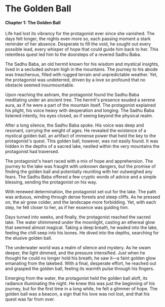 # The Golden Ball

#### Chapter 1: The Golden Ball

Life had lost its vibrancy for the protagonist ever since she vanished. The days felt longer, the nights even more so, each passing moment a stark reminder of her absence. Desperate to fill the void, he sought out every possible lead, every whisper of hope that could guide him back to her. This relentless quest led him to the doorsteps of a revered Sadhu Baba.

The Sadhu Baba, an old hermit known for his wisdom and mystical insights, lived in a secluded ashram high in the mountains. The journey to his abode was treacherous, filled with rugged terrain and unpredictable weather. Yet, the protagonist was undeterred, driven by a love so profound that no obstacle seemed insurmountable.

Upon reaching the ashram, the protagonist found the Sadhu Baba meditating under an ancient tree. The hermit's presence exuded a serene aura, as if he were a part of the mountain itself. The protagonist explained his plight, his voice heavy with desperation and longing. The Sadhu Baba listened intently, his eyes closed, as if seeing beyond the physical realm.

After a long silence, the Sadhu Baba spoke. His voice was deep and resonant, carrying the weight of ages. He revealed the existence of a mystical golden ball, an artifact of immense power that held the key to the protagonist's quest. This golden ball, however, was not easily found. It was hidden in the depths of a sacred lake, nestled within the very mountains the protagonist had traversed.

The protagonist's heart raced with a mix of hope and apprehension. The journey to the lake was fraught with unknown dangers, but the promise of finding the golden ball and potentially reuniting with her outweighed any fears. The Sadhu Baba offered a few cryptic words of advice and a simple blessing, sending the protagonist on his way.

With renewed determination, the protagonist set out for the lake. The path was arduous, winding through dense forests and steep cliffs. As he pressed on, the air grew colder, and the landscape more forbidding. Yet, with each step, he felt closer to her, as if her essence was guiding him.

Days turned into weeks, and finally, the protagonist reached the sacred lake. The water shimmered under the moonlight, casting an ethereal glow that seemed almost magical. Taking a deep breath, he waded into the lake, feeling the chill seep into his bones. He dived into the depths, searching for the elusive golden ball.

The underwater world was a realm of silence and mystery. As he swam deeper, the light dimmed, and the pressure intensified. Just when he thought he could no longer hold his breath, he saw it—a faint golden glow emanating from the lakebed. With a final, desperate effort, he reached out and grasped the golden ball, feeling its warmth pulse through his fingers.

Emerging from the water, the protagonist held the golden ball aloft, its radiance illuminating the night. He knew this was just the beginning of his journey, but for the first time in a long while, he felt a glimmer of hope. The golden ball was a beacon, a sign that his love was not lost, and that his quest was far from over.
